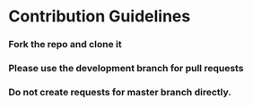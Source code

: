 <h1> Contribution Guidelines </h1>

<h3> Fork the repo and clone it </h3>
<h3> Please use the development branch for pull requests <h3/>
  Do not create requests for master branch directly.
  
